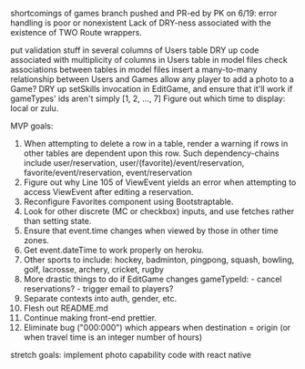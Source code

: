 shortcomings of games branch pushed and PR-ed by PK on  6/19:
    error handling is poor or nonexistent
    Lack of DRY-ness associated with the existence of TWO Route wrappers.

put validation stuff in several columns of Users table
DRY up code associated with multiplicity of columns in Users table
in model files check associations between tables
in model files insert a many-to-many relationship between Users and Games
allow any player to add a photo to a Game?
DRY up setSkills invocation in EditGame, and ensure that it'll work if gameTypes' ids aren't simply [1, 2, ..., 7]
Figure out which time to display: local or zulu.

MVP goals:
1. When attempting to delete a row in a table, render a warning if rows in other tables are dependent upon this row.  Such dependency-chains include user/reservation, user/(favorite)/event/reservation, favorite/event/reservation, event/reservation
1. Figure out why Line 105 of ViewEvent yields an error when attempting to access ViewEvent after editing a reservation.
1. Reconfigure Favorites component using Bootstraptable.
1. Look for other discrete (MC or checkbox) inputs, and use fetches rather than setting state.
1. Ensure that event.time changes when viewed by those in other time zones.
1. Get event.dateTime to work properly on heroku.
1. Other sports to include: hockey, badminton, pingpong, squash, bowling, golf, lacrosse, archery, cricket, rugby
1. More drastic things to do if EditGame changes gameTypeId:
        - cancel reservations?
        - trigger email to players?
1. Separate contexts into auth, gender, etc.
1. Flesh out README.md
1. Continue making front-end prettier.
1. Eliminate bug ("000:000") which appears when destination = origin (or when travel time is an integer number of hours)

stretch goals:
    implement photo capability
    code with react native
